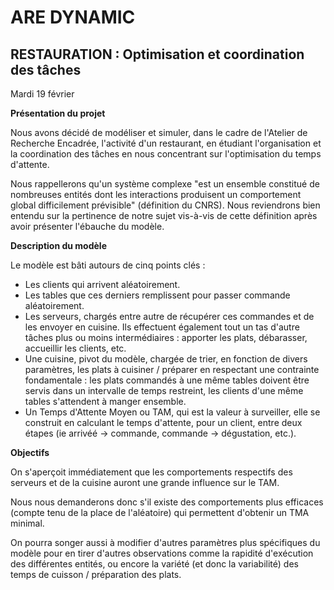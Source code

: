 # ARE DYNAMIC

## RESTAURATION : Optimisation et coordination des tâches

Mardi 19 février

<b>Présentation du projet</b>

Nous avons décidé de modéliser et simuler, dans le cadre de l'Atelier de Recherche Encadrée, l'activité d'un restaurant, en étudiant l'organisation et la coordination des tâches en nous concentrant sur l'optimisation du temps d'attente.

Nous rappellerons qu'un système complexe "est un ensemble constitué de nombreuses entités dont les interactions produisent un comportement global difficilement prévisible" (définition du CNRS). Nous reviendrons bien entendu sur la pertinence de notre sujet vis-à-vis de cette définition après avoir présenter l'ébauche du modèle.  

<b>Description du modèle</b>

Le modèle est bâti autours de cinq points clés : 
- Les clients qui arrivent aléatoirement.
- Les tables que ces derniers remplissent pour passer commande aléatoirement.
- Les serveurs, chargés entre autre de récupérer ces commandes et de les envoyer en cuisine. Ils effectuent également tout un tas d'autre tâches plus ou moins intermédiaires : apporter les plats, débarasser, accueillir les clients, etc.
- Une cuisine, pivot du modèle, chargée de trier, en fonction de divers paramètres, les plats à cuisiner / préparer en respectant une contrainte fondamentale : les plats commandés à une même tables doivent être servis dans un intervalle de temps restreint, les clients d'une même tables s'attendent à manger ensemble.
- Un Temps d'Attente Moyen ou TAM, qui est la valeur à surveiller, elle se construit en calculant le temps d'attente, pour un client, entre deux étapes (ie arrivéé -> commande, commande -> dégustation, etc.).

<b>Objectifs</b>

On s'aperçoit immédiatement que les comportements respectifs des serveurs et de la cuisine auront une grande influence sur le TAM.

Nous nous demanderons donc s'il existe des comportements plus efficaces (compte tenu de la place de l'aléatoire) qui permettent d'obtenir un TMA minimal.

On pourra songer aussi à modifier d'autres paramètres plus spécifiques du modèle pour en tirer d'autres observations comme la rapidité d'exécution des différentes entités, ou encore la variété (et donc la variabilité) des temps de cuisson / préparation des plats.

